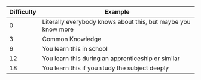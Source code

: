 | Difficulty | Example                                                       |
| ---------- | ------------------------------------------------------------- |
| 0          | Literally everybody knows about this, but maybe you know more |
| 3          | Common Knowledge                                              |
| 6          | You learn this in school                                      |
| 12         | You learn this during an apprenticeship or similar            |
| 18         | You learn this if you study the subject deeply                |
